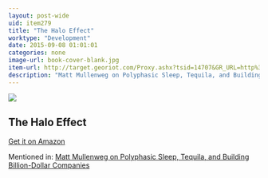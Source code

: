 ```yaml
---
layout: post-wide
uid: item279
title: "The Halo Effect"
worktype: "Development"
date: 2015-09-08 01:01:01
categories: none
image-url: book-cover-blank.jpg
item-url: http://target.georiot.com/Proxy.ashx?tsid=14707&GR_URL=http%3A%2F%2Fwww.amazon.com%2FThe-Halo-Effect-Business-Delusions%2Fdp%2F1476784035%2F
description: "Matt Mullenweg on Polyphasic Sleep, Tequila, and Building Billion-Dollar Companies"
---
```

<a href="http://target.georiot.com/Proxy.ashx?tsid=14707&GR_URL=http%3A%2F%2Fwww.amazon.com%2FThe-Halo-Effect-Business-Delusions%2Fdp%2F1476784035%2F" target="blank"><img src="../../../../img/thumbs/book-cover-blank.jpg" class="prod-img"></a>
<h2>The Halo Effect</h2>
<p><a href="http://target.georiot.com/Proxy.ashx?tsid=14707&GR_URL=http%3A%2F%2Fwww.amazon.com%2FThe-Halo-Effect-Business-Delusions%2Fdp%2F1476784035%2F" target="blank">Get it on Amazon</a><p>
<p>Mentioned in: <a href="http://fourhourworkweek.com/2015/02/09/matt-mullenweg/" target="blank">Matt Mullenweg on Polyphasic Sleep, Tequila, and Building Billion-Dollar Companies</a></p>
